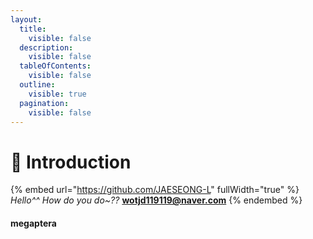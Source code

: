 ```yaml
---
layout:
  title:
    visible: false
  description:
    visible: false
  tableOfContents:
    visible: false
  outline:
    visible: true
  pagination:
    visible: false
---
```


# 🤨 Introduction

{% embed url="https://github.com/JAESEONG-L" fullWidth="true" %}
_Hello^^ How do you do\~??_ **wotjd119119@naver.com**
{% endembed %}

#### megaptera
